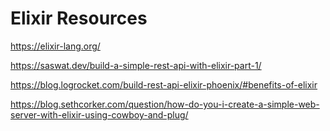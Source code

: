 # Elixir Resources

https://elixir-lang.org/

https://saswat.dev/build-a-simple-rest-api-with-elixir-part-1/

https://blog.logrocket.com/build-rest-api-elixir-phoenix/#benefits-of-elixir

https://blog.sethcorker.com/question/how-do-you-i-create-a-simple-web-server-with-elixir-using-cowboy-and-plug/
